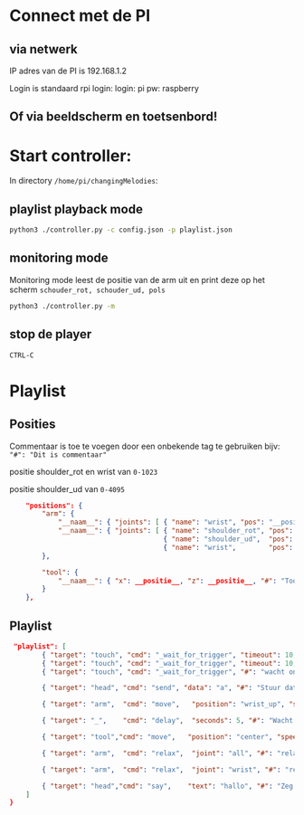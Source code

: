 # Connect met de PI

## via netwerk
IP adres van de PI is 192.168.1.2

Login is standaard rpi login:
login: pi
pw: raspberry

## Of via beeldscherm en toetsenbord!


# Start controller:
In directory `/home/pi/changingMelodies`:

## playlist playback mode
```bash
python3 ./controller.py -c config.json -p playlist.json
```

## monitoring mode
Monitoring mode leest de positie van de arm uit en print deze op het scherm
`schouder_rot, schouder_ud, pols`

```bash
python3 ./controller.py -m
```

## stop de player
`CTRL-C`


# Playlist

## Posities
Commentaar is toe te voegen door een onbekende tag te gebruiken bijv: `"#": "Dit is commentaar"`

positie shoulder_rot en wrist van `0-1023`

positie shoulder_ud van `0-4095`

```json
    "positions": {
        "arm": {
            "__naam__": { "joints": [ { "name": "wrist", "pos": "__positie__" } ], "#": "Positie met 1 gewricht" },
            "__naam__": { "joints": [ { "name": "shoulder_rot", "pos": 512},
                                      { "name": "shoulder_ud",  "pos": 512},
                                      { "name": "wrist",        "pos": 512} ], "#": "Positie met 3 gewrichten" }
        },

        "tool": {
            "__naam__": { "x": __positie__, "z": __positie__, "#": "Tool positie heeft altijd een x en z in millimeters" }
        }
    },
```

## Playlist
```json
 "playlist": [
        { "target": "touch", "cmd": "_wait_for_trigger", "timeout": 10, "on_timeout": "restart", "#": "wacht op trigger en begin by begin playlist bij een timeout en ga verder bij trigger"},
        { "target": "touch", "cmd": "_wait_for_trigger", "timeout": 10, "on_trigger": "restart", "#": "wacht op trigger en begin by begin playlist bij een trigger en ga verder bij een timeout"},
        { "target": "touch", "cmd": "_wait_for_trigger", "#": "wacht oneinding op trigger en ga verder zodra getriggered"},

        { "target": "head", "cmd": "send", "data": "a", "#": "Stuur data naar het hoofd"},

        { "target": "arm",  "cmd": "move",   "position": "wrist_up", "speed": 300, "#": "Beweeg de arm naar positie wrist_up met een snelheid van 300 (snelheid loopt van 0-1023, 0 is max. Waarden tussen 100 en 300 zijn vaak prima" },

        { "target": "_",    "cmd": "delay",  "seconds": 5, "#": "Wacht voor seconds seconden" },

        { "target": "tool","cmd": "move",   "position": "center", "speed": 1, "#": "beweeg de tool arm naar positie center, snelheid is op dit moment genegeerd" },

        { "target": "arm",  "cmd": "relax",  "joint": "all", "#": "relax de gehele arm" },

        { "target": "arm",  "cmd": "relax",  "joint": "wrist", "#": "relax de pols" },

        { "target": "head","cmd": "say",    "text": "hallo", "#": "Zeg iets. TODO:nog niet geimplementeerd!" },
    ]
}
```
